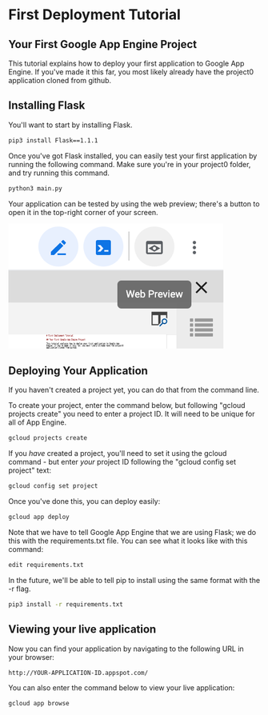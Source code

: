 # First Deployment Tutorial

## Your First Google App Engine Project

This tutorial explains how to deploy your first application to Google App 
Engine. If you've made it this far, you most likely already have the project0
application cloned from github.

## Installing Flask

You'll want to start by installing Flask.

```bash
pip3 install Flask==1.1.1
```

Once you've got Flask installed, you can easily test your first application 
by running the following command. Make sure you're in your project0 folder, 
and try running this command.

```bash
python3 main.py
```

Your application can be tested by using the web preview; there's a button to 
open it in the top-right corner of your screen.

![Web Preview Button Screenshot](web_preview_button.png)



## Deploying Your Application

If you haven't created a project yet, you can do that from the command line.

To create your project, enter the command below, but following "gcloud projects
create" you need to enter a project ID. It will need to be unique for all of
App Engine.

```bash
gcloud projects create 
```

If you _have_ created a project, you'll need to set it using the gcloud 
command - but enter _your_ project ID following the "gcloud config set project" text:

```bash
gcloud config set project
```

Once you've done this, you can deploy easily:

```bash
gcloud app deploy
```

Note that we have to tell Google App Engine that we are using Flask; we do this
with the requirements.txt file.  You can see what it looks like with this
command:

```bash
edit requirements.txt
```

In the future, we'll be able to tell pip to install using the same format with
the -r flag.

```bash
pip3 install -r requirements.txt
```


## Viewing your live application

Now you can find your application by navigating to the following URL in your 
browser: 

```
http://YOUR-APPLICATION-ID.appspot.com/ 
```

You can also enter the command below to view your live application:

```bash
gcloud app browse
```